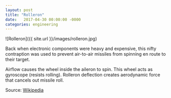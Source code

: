 ```yaml
---
layout: post
title: "Rolleron"
date:   2017-04-30 00:00:00 -0000
categories: engineering
---
```


![Rolleron]({{ site.url }}/images/rolleron.jpg)

Back when electronic components were heavy and expensive, this nifty contraption was used to prevent air-to-air missiles from spinning en route to their target.

<!--more-->

Airflow causes the wheel inside the aileron to spin. This wheel acts as gyroscope (resists rolling). 
Rolleron deflection creates aerodynamic force that cancels out missile roll.

Source: [Wikipedia](https://en.wikipedia.org/wiki/Rolleron)
